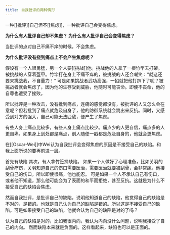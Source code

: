 ```yaml
---
title: 自我批评的两种情形
---
```


一种[[批评]]自己但不[[焦虑]]，一种批评自己会变得焦虑。

**为什么有人批评自己却不焦虑？
为什么有人批评自己会变得焦虑？**

当批评的点对自己不痛不痒的时候，不会焦虑。

**为什么批评没有挠到痛点上不会产生焦虑呢？**

假设有一个人很勇猛，另一个人要[[挑战]]他。挑战他的人拿了一根竹竿去打架。被挑战的人穿着盔甲。竹竿打在身上不痛不痒的，被挑战的人还会嘲笑：“就这还要来挑战我，不自量力！”
可是如果挑战者武功高强，一招就把他打趴下了呢？被挑战者就会焦虑了，因为他的生存受到威胁，他随时可能丧命。即便不丧命，他的自尊也遭受了挫败。

所以批评是一种攻击，没有批到痛点，连痛的感觉都没有，被批评的人又怎么会在意呢？但若批到了痛点就危及自身了，他的防御系统就会跳出来反抗。同时，又感受到对方的强大，自己可能无法匹敌，便产生了焦虑。

有些人身上痛点比较多，有些人身上痛点比较少。痛点少的人更自信，痛点多的人更自卑。如果身上到处都是痛点，别人随便一戳都是危及自身的，他就会更焦虑。

在[[Oscar-Wei]]中Wei认为自我批评会变得焦虑的原因是不接受自己的缺陷。和我上面所说的要再前进一层。

首先有缺陷
其次，有人拿竹签捅缺陷。
如果一个人做好了心理准备，比如关羽的刮骨疗伤，关羽知道自己的伤口需要医治，需要医治就要被刮骨，会非常痛。他接受自己的伤口，所以即使很痛，他也能忍。
可是如果一个人不承认自己有伤口，或者他不知道，那么他可能会为了表面的和平而拒绝，甚至反抗。这就是为什么不接受自己的缺陷会焦虑。

然而自我批评，是批评自己的缺陷，说明他知道自己的缺陷，他觉得自己的缺陷是不对的，是错的。也就是自己认为自己的缺陷是错的。所以这是不接受自己的缺陷。可是如果接受自己的缺陷，他就会认为自己的缺陷是对的了吗？

认为自己的缺陷是对的，比如我很内向，我认为内向没什么问题，说明我接受了自己的内向。
然而缺陷本来就是负面的。这样看起来，缺陷也可以是正面的。










